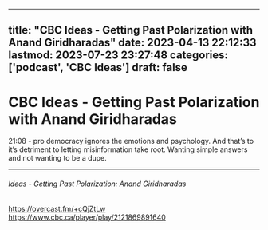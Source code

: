 
---
title: "CBC Ideas - Getting Past Polarization with Anand Giridharadas"
date: 2023-04-13 22:12:33
lastmod: 2023-07-23 23:27:48
categories: ['podcast', 'CBC Ideas']
draft: false
---


# CBC Ideas - Getting Past Polarization with Anand Giridharadas
21:08 - pro democracy ignores the emotions and psychology. And that’s to it’s detriment to letting misinformation take root. Wanting simple answers and not wanting to be a dupe.

- - -
###### Ideas - Getting Past Polarization: Anand Giridharadas

https://overcast.fm/+cQjZtLw  
https://www.cbc.ca/player/play/2121869891640

<!-- #public #podcast #CBC Ideas# -->

<!-- {BearID:70F83BF3-8B4B-4266-8A41-9373EF7AC4A4-11529-000007A34CA1A55B} -->
